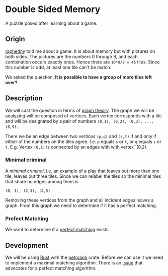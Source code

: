 # Double Sided Memory
A puzzle posed after learning about a game.

## Origin
[@phedny][phedny] told me about a game. It is about memory but with pictures on both sides. The pictures are the numbers 0 through 9, and each combination occurs exactly once. Hence there are `10*9/2 = 45` tiles. Since this number is odd, at least one tile can't be match.

We asked the question: **It is possible to have a group of more tiles left over?**

## Description
We will cast the question in terms of [graph theory][graph_theory]. The graph we will be analyzing will be composed of vertices. Each vertex corresponds with a tile and will be designated by a pair of numbers `(0,1), (0,2), (0,3), ..., (8,9)`.

There we be an edge between two vertices `(p,q)` and `(s,t)` if and only if either of the numbers on the tiles agree. I.e. `p` equals `s` or `t`, or `q` equals `s` or `t`. E.g. Vertex `(0,1)` is connected by an edges with with vertex `(0,2).

### Minimal criminal
A _minimal criminal_, i.e. an example of a play that leaves out more than one tile, leaves out three tiles. Since we can relabel the tiles so the minimal tiles that share no edges among them is

```
(0, 1), (2,3), (4,5)
```

Removing these vertices from the graph and all incident edges leaves a graph. From this graph we need to determine if it has a perfect matching.

### Prefect Matching
We want to determine if a [perfect matching][matching] exists.

## Development
We will be using [Rust][rust] with the [petgraph][] crate. Before we can use it we need to implement a maximal matching algorithm. There is an [issue][blossem] that advocates for a perfect matching algorithm.

[phedny]: https://github.com/phedny
[graph_theory]: https://en.wikipedia.org/wiki/Graph_theory
[matching]: https://en.wikipedia.org/wiki/Matching_(graph_theory)
[rust]: https://www.rust-lang.org/
[petgraph]: https://crates.io/crates/petgraph
[blossem]: https://github.com/petgraph/petgraph/issues/296
